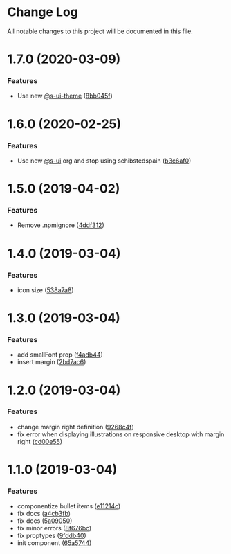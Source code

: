 # Change Log

All notable changes to this project will be documented in this file.

# 1.7.0 (2020-03-09)


### Features

* Use new [@s-ui-theme](https://github.com/s-ui-theme) ([8bb045f](https://github.com/SUI-Components/schibsted-spain-components/commit/8bb045f0be97938aada40e9497da376cb33addfb))



# 1.6.0 (2020-02-25)


### Features

* Use new [@s-ui](https://github.com/s-ui) org and stop using schibstedspain ([b3c6af0](https://github.com/SUI-Components/schibsted-spain-components/commit/b3c6af012695f370721b6f8fe7124e9684ec6f88))



# 1.5.0 (2019-04-02)


### Features

* Remove .npmignore ([4ddf312](https://github.com/SUI-Components/schibsted-spain-components/commit/4ddf312d2e98cb328daf4db59f204d0fca7a7241))



# 1.4.0 (2019-03-04)


### Features

* icon size ([538a7a8](https://github.com/SUI-Components/schibsted-spain-components/commit/538a7a859ad0f4ef4e54cd13697b5c9d7d63b30b))



# 1.3.0 (2019-03-04)


### Features

* add smallFont prop ([f4adb44](https://github.com/SUI-Components/schibsted-spain-components/commit/f4adb445b4a8a6b3edec13d407973c4bd5053ee1))
* insert margin ([2bd7ac6](https://github.com/SUI-Components/schibsted-spain-components/commit/2bd7ac606ff7624070563afd8c443aed015e2a7d))



# 1.2.0 (2019-03-04)


### Features

* change margin right definition ([9268c4f](https://github.com/SUI-Components/schibsted-spain-components/commit/9268c4f8975c3046661ba8c0cafa427fd16c26db))
* fix error when displaying illustrations on responsive desktop with margin right ([cd00e55](https://github.com/SUI-Components/schibsted-spain-components/commit/cd00e559a058f42508c73f4f4895210514af1ef9))



# 1.1.0 (2019-03-04)


### Features

* componentize bullet items ([e11214c](https://github.com/SUI-Components/schibsted-spain-components/commit/e11214c9123f773db14b97e6c9dac22f786ffbe6))
* fix docs ([a4cb3fb](https://github.com/SUI-Components/schibsted-spain-components/commit/a4cb3fb94653daf22f49383826deb2dfc3e2c9d1))
* fix docs ([5a09050](https://github.com/SUI-Components/schibsted-spain-components/commit/5a0905058eaffab4c42267e7ba12225363de7299))
* fix minor errors ([8f676bc](https://github.com/SUI-Components/schibsted-spain-components/commit/8f676bc0b7564dda0afb40ba36e0cccc57e1e522))
* fix proptypes ([9fddb40](https://github.com/SUI-Components/schibsted-spain-components/commit/9fddb40e2cde200c69e11ced4c5730765af2ff13))
* init component ([65a5744](https://github.com/SUI-Components/schibsted-spain-components/commit/65a57442c7b46029b6917a564bd3be997a34b66d))



